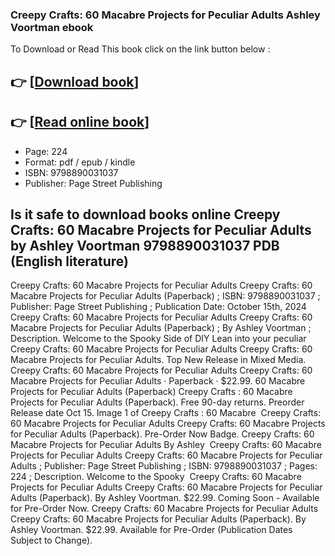 ### Creepy Crafts: 60 Macabre Projects for Peculiar Adults Ashley Voortman ebook

To Download or Read This book click on the link button below :

## 👉  [**[Download book](http://filesbooks.info/download.php?group=book&from=github.com&id=719203&lnk=1066 "Download book")**]

## 👉  [**[Read online book](http://filesbooks.info/download.php?group=book&from=github.com&id=719203&lnk=1066 "Read online book")**]


* Page: 224
* Format: pdf / epub / kindle
* ISBN: 9798890031037
* Publisher: Page Street Publishing



## Is it safe to download books online Creepy Crafts: 60 Macabre Projects for Peculiar Adults by Ashley Voortman 9798890031037 PDB (English literature)



 Creepy Crafts: 60 Macabre Projects for Peculiar Adults Creepy Crafts: 60 Macabre Projects for Peculiar Adults (Paperback) ; ISBN: 9798890031037 ; Publisher: Page Street Publishing ; Publication Date: October 15th, 2024
 Creepy Crafts: 60 Macabre Projects for Peculiar Adults Creepy Crafts: 60 Macabre Projects for Peculiar Adults (Paperback) ; By Ashley Voortman ; Description. Welcome to the Spooky Side of DIY Lean into your peculiar 
 Creepy Crafts: 60 Macabre Projects for Peculiar Adults Creepy Crafts: 60 Macabre Projects for Peculiar Adults. Top New Release in Mixed Media.
 Creepy Crafts: 60 Macabre Projects for Peculiar Adults Creepy Crafts: 60 Macabre Projects for Peculiar Adults · Paperback · $22.99.
 60 Macabre Projects for Peculiar Adults (Paperback) Creepy Crafts : 60 Macabre Projects for Peculiar Adults (Paperback). Free 90-day returns. Preorder Release date Oct 15. Image 1 of Creepy Crafts : 60 Macabre 
 Creepy Crafts: 60 Macabre Projects for Peculiar Adults Creepy Crafts: 60 Macabre Projects for Peculiar Adults (Paperback). Pre-Order Now Badge. Creepy Crafts: 60 Macabre Projects for Peculiar Adults By Ashley 
 Creepy Crafts: 60 Macabre Projects for Peculiar Adults Creepy Crafts: 60 Macabre Projects for Peculiar Adults ; Publisher: Page Street Publishing ; ISBN: 9798890031037 ; Pages: 224 ; Description. Welcome to the Spooky 
 Creepy Crafts: 60 Macabre Projects for Peculiar Adults Creepy Crafts: 60 Macabre Projects for Peculiar Adults (Paperback). By Ashley Voortman. $22.99. Coming Soon - Available for Pre-Order Now.
 Creepy Crafts: 60 Macabre Projects for Peculiar Adults Creepy Crafts: 60 Macabre Projects for Peculiar Adults (Paperback). By Ashley Voortman. $22.99. Available for Pre-Order (Publication Dates Subject to Change).





